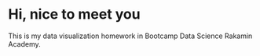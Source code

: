 # Hi, nice to meet you
This is my data visualization homework in Bootcamp Data Science Rakamin Academy. 
